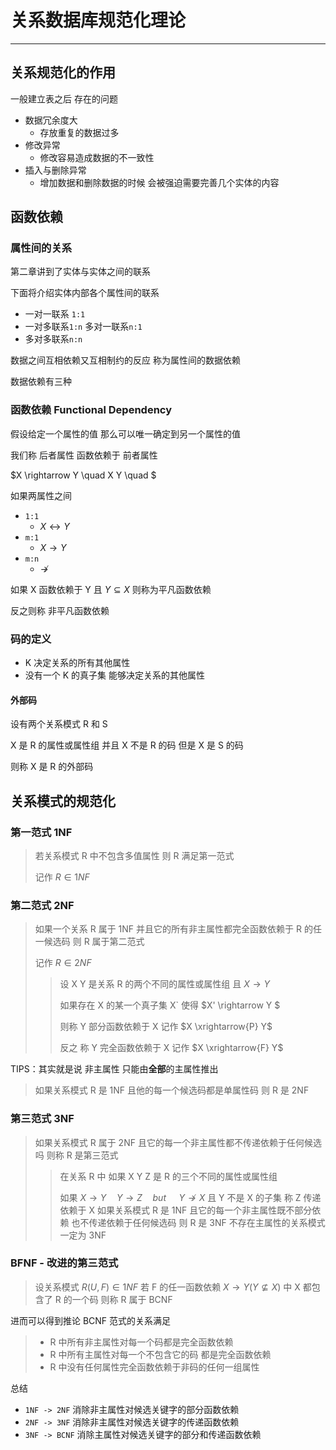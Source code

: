 # 关系数据库规范化理论

---

## 关系规范化的作用

一般建立表之后 存在的问题

- 数据冗余度大
  - 存放重复的数据过多
- 修改异常
  - 修改容易造成数据的不一致性
- 插入与删除异常
  - 增加数据和删除数据的时候 会被强迫需要完善几个实体的内容

## 函数依赖

### 属性间的关系

第二章讲到了实体与实体之间的联系

下面将介绍实体内部各个属性间的联系

- 一对一联系 `1:1`
- 一对多联系`1:n` 多对一联系`n:1`
- 多对多联系`n:n`

数据之间互相依赖又互相制约的反应 称为属性间的数据依赖

数据依赖有三种

### 函数依赖 Functional Dependency

假设给定一个属性的值 那么可以唯一确定到另一个属性的值

我们称 后者属性 函数依赖于 前者属性

$X \rightarrow Y \quad X  Y \quad $

如果两属性之间

- `1:1`
  - $X \leftrightarrow Y$
- `m:1`
  - $X \rightarrow Y$
- `m:n`
  - $\nrightarrow$

如果 X 函数依赖于 Y 且 $Y \subseteq X$ 则称为平凡函数依赖

反之则称 非平凡函数依赖

### 码的定义

- K 决定关系的所有其他属性
- 没有一个 K 的真子集 能够决定关系的其他属性

#### 外部码

设有两个关系模式 R 和 S

X 是 R 的属性或属性组 并且 X 不是 R 的码 但是 X 是 S 的码

则称 X 是 R 的外部码

## 关系模式的规范化

### 第一范式 1NF

> 若关系模式 R 中不包含多值属性 则 R 满足第一范式
>
> 记作 $R \in 1NF$

### 第二范式 2NF

> 如果一个关系 R 属于 1NF 并且它的所有非主属性都完全函数依赖于 R 的任一候选码 则 R 属于第二范式
>
> 记作 $R \in 2NF$
>
> > 设 X Y 是关系 R 的两个不同的属性或属性组 且 $X \rightarrow Y$
> >
> > 如果存在 X 的某一个真子集 X` 使得 $X' \rightarrow Y $
> >
> > 则称 Y 部分函数依赖于 X 记作 $X \xrightarrow{P} Y$
> >
> > 反之 称 Y 完全函数依赖于 X 记作 $X \xrightarrow{F} Y$

TIPS：其实就是说 非主属性 只能由**全部**的主属性推出

> 如果关系模式 R 是 1NF 且他的每一个候选码都是单属性码 则 R 是 2NF

### 第三范式 3NF

> 如果关系模式 R 属于 2NF 且它的每一个非主属性都不传递依赖于任何候选吗 则称 R 是第三范式
>
> > 在关系 R 中 如果 X Y Z 是 R 的三个不同的属性或属性组
> >
> > 如果 $X \rightarrow Y \quad Y \rightarrow Z \quad but \ \quad Y \nrightarrow X$ 且 Y 不是 X 的子集 称 Z 传递依赖于 X
> 如果关系模式 R 是 1NF 且它的每一个非主属性既不部分依赖 也不传递依赖于任何候选码 则 R 是 3NF
> 不存在主属性的关系模式一定为 3NF

### BFNF - 改进的第三范式

> 设关系模式 $R(U,F) \in 1NF$ 若 F 的任一函数依赖 $X \rightarrow Y (Y \nsubseteq X)$ 中 X 都包含了 R 的一个码 则称 R 属于 BCNF

进而可以得到推论 BCNF 范式的关系满足

> - R 中所有非主属性对每一个码都是完全函数依赖
> - R 中所有主属性对每一个不包含它的码 都是完全函数依赖
> - R 中没有任何属性完全函数依赖于非码的任何一组属性

总结

- `1NF -> 2NF` 消除非主属性对候选关键字的部分函数依赖
- `2NF -> 3NF` 消除非主属性对候选关键字的传递函数依赖
- `3NF -> BCNF` 消除主属性对候选关键字的部分和传递函数依赖
